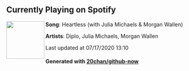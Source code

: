 ## Currently Playing on Spotify

[<img align="left" width="100" src="https://i.scdn.co/image/ab67616d00001e02d79c10cdf4a58309a37d195a">](https://open.spotify.com/album/2Om5VEKaBd4Afht33ToQGD)

**Song**: Heartless (with Julia Michaels & Morgan Wallen)

**Artists**: Diplo, Julia Michaels, Morgan Wallen

Last updated at 07/17/2020 13:10

#### Generated with [20chan/github-now](https://github.com/20chan/github-now)